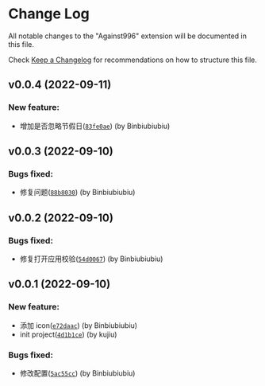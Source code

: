 # Change Log

All notable changes to the "Against996" extension will be documented in this file.

Check [Keep a Changelog](http://keepachangelog.com/) for recommendations on how to structure this file.

## v0.0.4 (2022-09-11)

### New feature:

- 增加是否忽略节假日([`83fe0ae`](https://github.com/Binbiubiubiu/vscode-against-996/commit/83fe0aece5c870b85157d045877865b1eb7d9ecb)) (by Binbiubiubiu)

## v0.0.3 (2022-09-10)

### Bugs fixed:

- 修复问题([`88b8030`](https://github.com/Binbiubiubiu/vscode-against-996/commit/88b803005bf5b2cd914ca455c9ab2509a4a08fa1)) (by Binbiubiubiu)

## v0.0.2 (2022-09-10)

### Bugs fixed:

- 修复打开应用校验([`54d0067`](https://github.com/Binbiubiubiu/vscode-against-996/commit/54d006745a4312deddfb0f1fe75c7f546a1e19b3)) (by Binbiubiubiu)

## v0.0.1 (2022-09-10)

### New feature:

- 添加 icon([`e72daac`](https://github.com/Binbiubiubiu/vscode-against-996/commit/e72daac54173f96627aea18104f2bea949e99495)) (by Binbiubiubiu)
- init project([`4d1b1ce`](https://github.com/Binbiubiubiu/vscode-against-996/commit/4d1b1ce4603d40fd35e907754cc42aa06842a18c)) (by kujiu)

### Bugs fixed:

- 修改配置([`5ac55cc`](https://github.com/Binbiubiubiu/vscode-against-996/commit/5ac55ccb4e16c1eaac981cf8176a99b635bf9011)) (by Binbiubiubiu)

